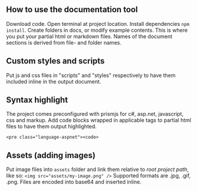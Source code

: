 ## How to use the documentation tool
Download code. Open terminal at project location. Install dependencies `npm install`. Create folders in docs, or modify example contents. This is where you put your partial html or markdown files. Names of the document sections is derived from file- and folder names.


## Custom styles and scripts
Put js and css files in "scripts" and "styles" respectively to have them included inline in the output document.

## Syntax highlight
The project comes preconfigured with prismjs for c#, asp.net, javascript, css and markup. Add code blocks wrapped in applicable tags to partial html files to have them output highlighted.
```
<pre class="language-aspnet"><code>
```

## Assets (adding images)
Put image files into `assets` folder and link them relative to *root project path*, like so: `<img src="assets/my-image.png" />` Supported formats are .jpg, .gif, .png. Files are encoded into base64 and inserted inline.
